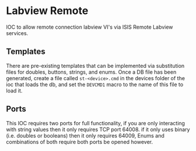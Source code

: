 # Labview Remote

IOC to allow remote connection labview VI's via ISIS Remote Labview services.

## Templates
There are pre-existing templates that can be implemented via substitution files for doubles, buttons, strings, and enums.
Once a DB file has been generated, create a file called `st-<device>.cmd` in the devices folder of the ioc that loads the db, and set the `DEVCMD1` macro to the name of this file to load it.

## Ports
This IOC requires two ports for full functionality, if you are only interacting with string values then it only requires TCP port 64008. if it only uses binary (i.e. doubles or booleans) then it only requires 64009, Enums and combinations of both require both ports be opened however.

